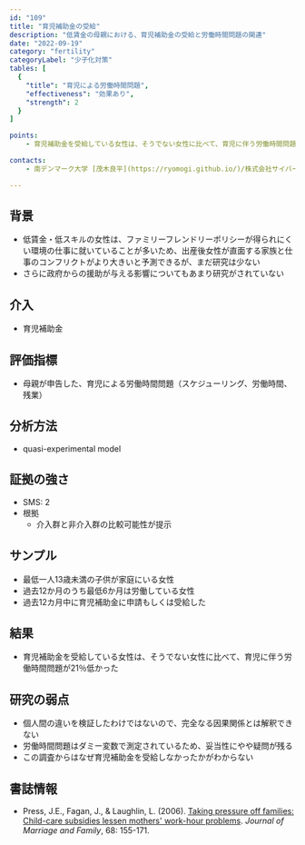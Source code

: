 ```yaml
---
id: "109"
title: "育児補助金の受給"
description: "低賃金の母親における、育児補助金の受給と労働時間問題の関連"
date: "2022-09-19"
category: "fertility"
categoryLabel: "少子化対策"
tables: [
  {
    "title": "育児による労働時間問題",
    "effectiveness": "効果あり",
    "strength": 2
  }
]

points:
    - 育児補助金を受給している女性は、そうでない女性に比べて、育児に伴う労働時間問題が21％低い

contacts:
    - 南デンマーク大学 [茂木良平](https://ryomogi.github.io/)/株式会社サイバーエージェント経済学社会実装チーム

---
```


## 背景
- 低賃金・低スキルの女性は、ファミリーフレンドリーポリシーが得られにくい環境の仕事に就いていることが多いため、出産後女性が直面する家族と仕事のコンフリクトがより大きいと予測できるが、まだ研究は少ない
- さらに政府からの援助が与える影響についてもあまり研究がされていない


## 介入
- 育児補助金

## 評価指標
- 母親が申告した、育児による労働時間問題（スケジューリング、労働時間、残業）

## 分析方法
- quasi-experimental model

## 証拠の強さ
- SMS: 2
- 根拠 
  - 介入群と非介入群の比較可能性が提示

## サンプル
- 最低一人13歳未満の子供が家庭にいる女性
- 過去12か月のうち最低6か月は労働している女性
- 過去12カ月中に育児補助金に申請もしくは受給した


## 結果
- 育児補助金を受給している女性は、そうでない女性に比べて、育児に伴う労働時間問題が21％低かった

## 研究の弱点
- 個人間の違いを検証したわけではないので、完全なる因果関係とは解釈できない
- 労働時間問題はダミー変数で測定されているため、妥当性にやや疑問が残る
- この調査からはなぜ育児補助金を受給しなかったかがわからない


## 書誌情報
- Press, J.E., Fagan, J., & Laughlin, L. (2006). [Taking pressure off families: Child-care subsidies lessen mothers' work-hour problems](https://onlinelibrary.wiley.com/doi/full/10.1111/j.1741-3737.2006.00240.x). *Journal of Marriage and Family*, 68: 155-171.